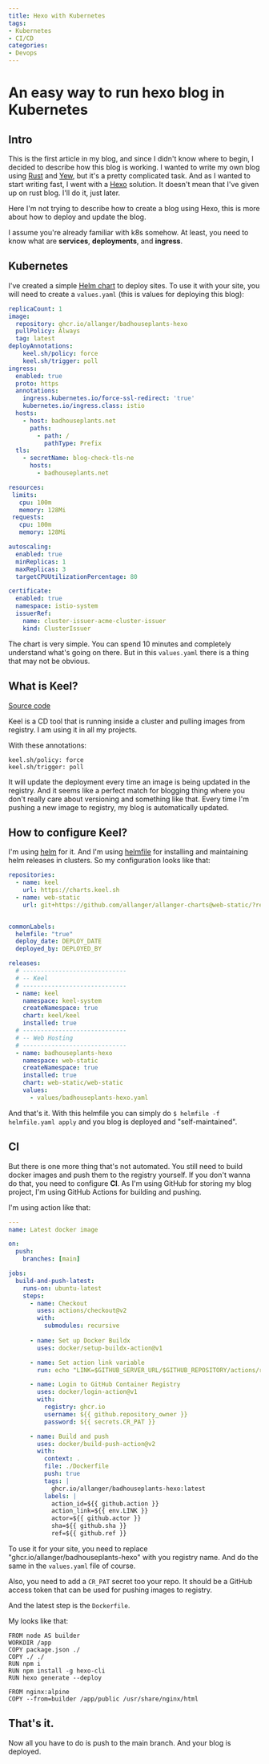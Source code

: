 ```yaml
---
title: Hexo with Kubernetes
tags:
- Kubernetes
- CI/CD
categories: 
- Devops
---
```


# An easy way to run hexo blog in Kubernetes


## Intro

This is the first article in my blog, and since I didn't know where to begin, I decided to describe how this blog is working. 
I wanted to write my own blog using [Rust](https://www.rust-lang.org/) and [Yew](https://yew.rs/), but it's a pretty complicated task. And as I wanted to start writing fast, I went with a [Hexo](https://hexo.io/) solution. It doesn't mean that I've given up on rust blog. I'll do it, just later. 

Here I'm not trying to describe how to create a blog using Hexo, this is more about how to deploy and update the blog.

I assume you're already familiar with k8s somehow. At least, you need to know what are **services**, **deployments**, and **ingress**. 
## Kubernetes

I've created a simple [Helm chart](https://github.com/allanger/allanger-charts/tree/main/web-static) to deploy sites. To use it with your site, you will need to create a `values.yaml` (this is values for deploying this blog):
```YAML
replicaCount: 1
image:
  repository: ghcr.io/allanger/badhouseplants-hexo
  pullPolicy: Always
  tag: latest
deployAnnotations: 
    keel.sh/policy: force
    keel.sh/trigger: poll
ingress:
  enabled: true
  proto: https
  annotations: 
    ingress.kubernetes.io/force-ssl-redirect: 'true'
    kubernetes.io/ingress.class: istio
  hosts:
    - host: badhouseplants.net
      paths:
        - path: /
          pathType: Prefix
  tls: 
    - secretName: blog-check-tls-ne
      hosts:
        - badhouseplants.net

resources: 
 limits:
   cpu: 100m
   memory: 128Mi
 requests:
   cpu: 100m
   memory: 128Mi

autoscaling:
  enabled: true
  minReplicas: 1
  maxReplicas: 3
  targetCPUUtilizationPercentage: 80

certificate:
  enabled: true
  namespace: istio-system
  issuerRef: 
    name: cluster-issuer-acme-cluster-issuer
    kind: ClusterIssuer 

```


The chart is very simple. You can spend 10 minutes and completely understand what's going on there. But in this `values.yaml` there is a thing that may not be obvious. 

## What is Keel?

[Source code](https://github.com/keel-hq/keel)

Keel is a CD tool that is running inside a cluster and pulling images from registry. I am using it in all my projects. 

With these annotations:
```
keel.sh/policy: force
keel.sh/trigger: poll
```
It will update the deployment every time an image is being updated in the registry. And it seems like a perfect match for blogging thing where you don't really care about versioning and something like that. Every time I'm pushing a new image to registry, my blog is automatically updated.

## How to configure Keel?

I'm using [helm](https://helm.sh/) for it. And I'm using [helmfile](https://github.com/roboll/helmfile) for installing and maintaining helm releases in clusters. So my configuration looks like that:
```yaml
repositories:
  - name: keel
    url: https://charts.keel.sh
  - name: web-static
    url: git+https://github.com/allanger/allanger-charts@web-static/?ref=main


commonLabels:
  helmfile: "true"
  deploy_date: DEPLOY_DATE
  deployed_by: DEPLOYED_BY

releases:
  # -----------------------------
  # -- Keel
  # -----------------------------
  - name: keel
    namespace: keel-system
    createNamespace: true
    chart: keel/keel
    installed: true
  # -----------------------------
  # -- Web Hosting
  # -----------------------------
  - name: badhouseplants-hexo
    namespace: web-static
    createNamespace: true
    installed: true
    chart: web-static/web-static
    values: 
      - values/badhouseplants-hexo.yaml
```

And that's it. With this helmfile you can simply do `$ helmfile -f helmfile.yaml apply` and you blog is deployed and "self-maintained".

## CI 

But there is one more thing that's not automated. You still need to build docker images and push them to the registry yourself. 
If you don't wanna do that, you need to configure **CI**. As I'm using GitHub for storing my blog project, I'm using GitHub Actions for building and pushing.

I'm using action like that:
```YAML
---
name: Latest docker image

on:
  push:
    branches: [main]

jobs:
  build-and-push-latest:
    runs-on: ubuntu-latest
    steps:
      - name: Checkout
        uses: actions/checkout@v2
        with:
          submodules: recursive
      
      - name: Set up Docker Buildx
        uses: docker/setup-buildx-action@v1

      - name: Set action link variable
        run: echo "LINK=$GITHUB_SERVER_URL/$GITHUB_REPOSITORY/actions/runs/$GITHUB_RUN_ID" >> $GITHUB_ENV

      - name: Login to GitHub Container Registry
        uses: docker/login-action@v1
        with:
          registry: ghcr.io
          username: ${{ github.repository_owner }}
          password: ${{ secrets.CR_PAT }}

      - name: Build and push
        uses: docker/build-push-action@v2
        with:
          context: .
          file: ./Dockerfile
          push: true
          tags: |
            ghcr.io/allanger/badhouseplants-hexo:latest
          labels: |
            action_id=${{ github.action }}
            action_link=${{ env.LINK }}
            actor=${{ github.actor }}
            sha=${{ github.sha }}
            ref=${{ github.ref }}
```

To use it for your site, you need to replace "ghcr.io/allanger/badhouseplants-hexo" with you registry name. And do the same in the `values.yaml` file of course. 

Also, you need to add a `CR_PAT` secret too your repo. It should be a GitHub access token that can be used for pushing images to registry. 

And the latest step is the `Dockerfile`.

My looks like that:
```Docker
FROM node AS builder
WORKDIR /app
COPY package.json ./
COPY ./ ./
RUN npm i
RUN npm install -g hexo-cli
RUN hexo generate --deploy

FROM nginx:alpine
COPY --from=builder /app/public /usr/share/nginx/html
```

## That's it. 
Now all you have to do is push to the main branch. And your blog is deployed. 